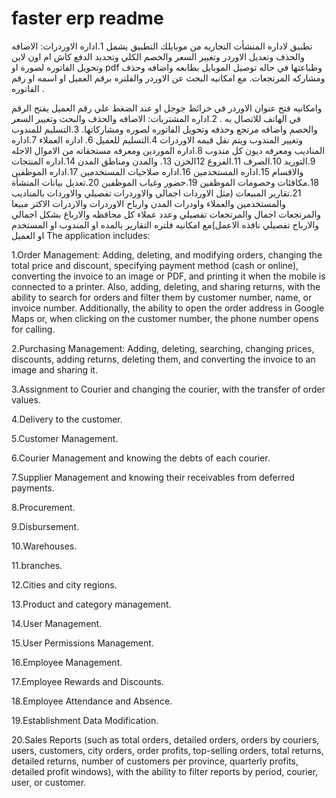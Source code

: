 # faster erp readme
تطبيق لاداره المنشأت التجاريه من موبايلك 
التطبيق يشمل 
1.اداره الاوردرات: الاضافه والحذف وتعديل الاوردر  وتغيير السعر والخصم الكلي وتحديد الدفع كاش ام اون لاين وتحويل الفاتوره لصوره او pdf وطباعتها في حاله توصيل الموبايل بطابعه 
واضافه وحذف ومشاركه المرتجعات.
مع امكانيه البحث عن الاوردر والفلتره برقم العميل او اسمه او رقم الفاتوره .

 وامكانيه فتح عنوان الاوردر في خرائط جوجل او عند الضغط علي رقم العميل يفتح الرقم في الهاتف للاتصال به .
2.اداره المشتريات: الاضافه والحذف والبحث وتغيير السعر والخصم واضافه مرتجع وحذفه وتحويل الفاتوره لصوره ومشاركاتها.
3.التسليم للمندوب وتغيير المندوب ويتم نقل قيمه الاوردرات
4.التسليم للعميل 
6. اداره العملاء 
7.اداره المناديب ومعرفه ديون كل مندوب
8.اداره الموردين ومعرفه مستحقاته من الاموال الاجله
9.التوريد 
 10.الصرف 
11.الفروع 
12الخزن 
13. والمدن ومناطق المدن
14.اداره المنتجات والاقسام 
15.اداره المستخدمين 
16.اداره صلاحيات المستخدمين 
17.اداره الموظفين
18.مكافئات وخصومات الموظفين
19.حضور وغياب الموظفين
 20.تعديل بيانات المنشأة 
21.تقارير المبيعات  (مثل الاوردات اجمالي والاوردرات تفصيلي والاوردات بالمناديب والمستخدمين والعملاء واودرات المدن وارباح الاوردرات والاردرات الاكثر مبيعا والمرتجعات اجمال والمرتجعات تفصيلي وعدد عملاء كل محافظه والارباع بشكل اجمالي والارباح تفصيلي نافذه الاعمل)مع امكانيه فلتره التقارير بالمده او المندوب او المستخدم او العميل
The application includes:

1.Order Management: Adding, deleting, and modifying orders, changing the total price and discount, specifying payment method (cash or online), converting the invoice to an image or PDF, and printing it when the mobile is connected to a printer. Also, adding, deleting, and sharing returns, with the ability to search for orders and filter them by customer number, name, or invoice number. Additionally, the ability to open the order address in Google Maps or, when clicking on the customer number, the phone number opens for calling.

2.Purchasing Management: Adding, deleting, searching, changing prices, discounts, adding returns, deleting them, and converting the invoice to an image and sharing it.

3.Assignment to Courier and changing the courier, with the transfer of order values.

4.Delivery to the customer.

5.Customer Management.

6.Courier Management and knowing the debts of each courier.

7.Supplier Management and knowing their receivables from deferred payments.

8.Procurement.

9.Disbursement.

10.Warehouses.

11.branches.

12.Cities and city regions.

13.Product and category management.

14.User Management.

15.User Permissions Management.

16.Employee Management.

17.Employee Rewards and Discounts.

18.Employee Attendance and Absence.

19.Establishment Data Modification.

20.Sales Reports (such as total orders, detailed orders, orders by couriers, users, customers, city orders, order profits, top-selling orders, total returns, detailed returns, number of customers per province, quarterly profits, detailed profit windows), with the ability to filter reports by period, courier, user, or customer.


